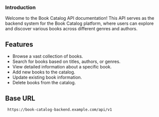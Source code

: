 ### Introduction

Welcome to the Book Catalog API documentation! This API serves as the backend system for the Book Catalog platform, where users can explore and discover various books across different genres and authors.

## Features

- Browse a vast collection of books.
- Search for books based on titles, authors, or genres.
- View detailed information about a specific book.
- Add new books to the catalog.
- Update existing book information.
- Delete books from the catalog.

## Base URL

```
 https://book-catalog-backend.example.com/api/v1
```

